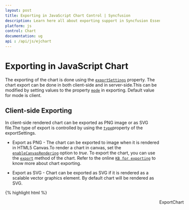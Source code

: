 ```yaml
---
layout: post
title: Exporting in JavaScript Chart Control | Syncfusion
description: Learn here all about exporting support in Syncfusion Essential JavaScript Chart Control, its elements, and more.
platform: js
control: Chart
documentation: ug
api : /api/js/ejchart
---
```


# Exporting in JavaScript Chart

The exporting of the chart is done using the [`exportSettings`](../api/js/ejchart#members:exportsettings) property. The chart  export can be done in both client-side and in server-side.This can be modified by setting values to the property [`mode`](../api/js/ejchart#members:exportsettings-mode) in exporting. Default value for mode is client. 

## Client-side Exporting

In client-side rendered chart can be exported as PNG image or as SVG file.The type of export is controlled by using the [`type`](../api/js/ejchart#members:exportsettings-type)property of the exportSettings.

* Export as PNG - The chart can be exported to image when it is rendered in HTML5 Canvas.To render a chart in canvas, set the [`enableCanvasRendering`](../api/js/ejchart#members:enablecanvasrendering) option to *true*. To export the chart, you can use the [`export`](../api/js/ejchart#methods:export) method of the chart. Refer to the online [`KB for exporting`](https://www.syncfusion.com/kb/5045) to know more about chart exporting. 

* Export as SVG - Chart can be exported as SVG if it is rendered as a scalable vector graphics element. By default chart will be rendered as SVG. 

{% highlight html %}
<body>
    <!--Chart download link-->
    <a id="download" style="cursor: pointer; position: absolute;right: 150px;">ExportChart</a>
    <div id="container"></div>
    <script>
        $("#container").ejChart({

            // ...
            //Enable Canvas mode to export chart as image
            enableCanvasRendering: true,

            //Setting up required exporting options
            exportSettings: { type: "png", mode: "client", fileName: "ChartSnapshot" }
        });

        function download() {
            var canvas = $("#container").ejChart("export");
            this.href = canvas;
        }
        if (document.getElementById('download').addEventListener)
            document.getElementById('download').addEventListener('click', download, false);
        else
            document.getElementById('download').attachEvent('onclick', download, false);
    </script>
</body>


{% endhighlight %}

[Click](https://ej2.syncfusion.com/home/#!/bootstrap/chart/exportandprint) here to view the Export chart online demo sample.

## Server-side Exporting

Server-side operation can be done by using the server-side frameworks such as WebApi, WCF service to achieve exporting.

### Server side implementation

* To convert the chart data from client to server-side, refer to the following steps.
* Create an MVC application and add a controller.
* Add Syncfusion.EJ, Syncfusion.EJ.MVC and Syncfusion.EJ.Export as references to the application.
* Parse the data from client in MVC controller and export the chart to client.
* Host the MVC application in your server and get the link for exporting action method. The [`action`](../api/js/ejchart#members:exportsettings-action) property is used for specifying the hosted link. Example: http://js.syncfusion.com/ExportingServices/api/JSChartExport/ExcelExport.
* To pass client data to server-side, you need to call the export method and pass export type (either image or excel) and server-side URL as an argument. The third argument of the export method is a Boolean property that specifies whether only the current chart should be exported or all charts in page should be exported.

{% highlight html %}
<body>
    <!--Export Chart-->
    <a id="download" style="cursor: pointer; position:absolute;">
        <button onclick="download()" value="Export">Export</button>
    </a>
    <div id="container"></div>

    <script>
        //Render Chart
        $("#container").ejChart(
         {
             enableCanvasRendering: true,
             exportSettings: { type: "jpg", action: "http://js.syncfusion.com/ExportingServices/api/JSChartExport/Export" },
         });

        //Export chart to excel
        function download() {
            $("#container").ejChart("export");
        }

    </script>
</body>

{% endhighlight %}

At the server side, chart can be exported as JPG, PNG, SVG, PDF, word document and as excel documents. For this the following code have to place in the controller.

{% highlight csharp %}

public void ExportChart(string Data, string ChartModel)
        {
            // declaration
            ChartProperties obj = ConvertChartObject(ChartModel);
            string type = obj.ExportSettings.Type.ToString().ToLower();
            string fileName = obj.ExportSettings.FileName;
            string orientation = obj.ExportSettings.Orientation.ToString();

            if (type == "svg")      // for svg export
            {
                StringWriter oStringWriter = new StringWriter();
                string data = HttpUtility.HtmlDecode(Data);
                data = HttpUtility.UrlDecode(Data);
                data = System.Uri.UnescapeDataString(Data);
                oStringWriter.WriteLine(System.Uri.UnescapeDataString(Data));
                Response.ContentType = "text/plain";
                Response.AddHeader("Content-Disposition", String.Format("attachment;filename={0}", (obj.ExportSettings.FileName + ".svg")));
                Response.Clear();
                using (StreamWriter writer = new StreamWriter(Response.OutputStream))
                {
                    data = oStringWriter.ToString();
                    writer.Write(oStringWriter.ToString());
                }
                Response.End();
            }

            else if (type == "xlsx")       // to export chart as excel
            {
                List<ExportChartData> chartData = new List<ExportChartData>();
                chartData.Add(new ExportChartData("John", 10));
                chartData.Add(new ExportChartData("Jake", 12));
                chartData.Add(new ExportChartData("Peter", 18));
                chartData.Add(new ExportChartData("James", 11));
                chartData.Add(new ExportChartData("Mary", 9.7));

                ExcelExport exp = new ExcelExport();
                exp.Export(obj, (IEnumerable)chartData, fileName + ".xlsx", ExcelVersion.Excel2010, null, null);
            }

            else
            {
                Data = Data.Remove(0, Data.IndexOf(',') + 1);
                MemoryStream stream = new MemoryStream(Convert.FromBase64String(Data));

                if (type == "docx")        // to export as word document
                {
                    WordDocument document = new WordDocument();
                    IWSection section = document.AddSection();
                    IWParagraph paragraph = section.AddParagraph();
                    if (obj.ExportSettings.Orientation.ToString() == "Landscape")
                        section.PageSetup.Orientation = PageOrientation.Landscape;
                    else
                        section.PageSetup.Orientation = PageOrientation.Portrait;
                    paragraph.AppendPicture(Image.FromStream(stream));
                    document.Save(fileName + ".doc", Syncfusion.DocIO.FormatType.Doc, HttpContext.ApplicationInstance.Response, Syncfusion.DocIO.HttpContentDisposition.Attachment);
                }
                else if (type == "pdf")      // to export as PDF
                {
                    PdfDocument pdfDoc = new PdfDocument();
                    pdfDoc.Pages.Add();
                    if (obj.ExportSettings.Orientation.ToString() == "Landscape")
                        pdfDoc.Pages[0].Section.PageSettings.Orientation = PdfPageOrientation.Landscape;
                    else
                        pdfDoc.Pages[0].Section.PageSettings.Orientation = PdfPageOrientation.Portrait;
                    pdfDoc.Pages[0].Graphics.DrawImage(PdfImage.FromStream(stream), new PointF(10, 30));
                    pdfDoc.Save(obj.ExportSettings.FileName + ".pdf", HttpContext.ApplicationInstance.Response, HttpReadType.Save);
                    pdfDoc.Close();
                }
                else                        // to export as image
                {
                    stream.WriteTo(Response.OutputStream);
                    Response.ContentType = "application/octet-stream";
                    Response.AddHeader("Content-Disposition", String.Format("attachment;filename={0}", fileName + "." + type));
                    Response.Flush();
                    stream.Close();
                    stream.Dispose();
                }
            }
        }
      
        private ChartProperties ConvertChartObject(string ChartModel)
        {
            JavaScriptSerializer serializer = new JavaScriptSerializer();
            IEnumerable div = (IEnumerable)serializer.Deserialize(ChartModel, typeof(IEnumerable));
            ChartProperties chartProp = new ChartProperties();
            foreach (KeyValuePair<string, object> d in div)
            {
                var property = chartProp.GetType().GetProperty(d.Key, BindingFlags.Instance | BindingFlags.Public | BindingFlags.IgnoreCase);
                if (property != null)
                {
                    Type type = property.PropertyType;
                    string serialize = serializer.Serialize(d.Value);
                    object value = serializer.Deserialize(serialize, type);
                   property.SetValue(chartProp, value, null);
                }
            }
            return chartProp;
        }


{% endhighlight %}

### Excel Exporting

Excel exporting is a server-side operation. In addition have to refer Syncfusion.XlsIO assembly to export as excel.

![JavaScript Chart Multiple chart excel exporting](Exporting_images/Exporting_img1.png)

#### Multiple chart excel exporting

EjChart supports exporting more than one charts in a page, with the third argument for the export method.

N> Refer the MultipleExportType.AppendToSheet, MultipleExportType.NewSheet.

{% highlight javascript %}
    //Render Chart1
       $("#container1").ejChart();

       //Render Chart2
        $("#container2").ejChart();

       //Export multiple chart to excel
        function downloadExcel() {
            var chart = $("#container1").ejChart("instance");
            chart.export('Excel',
                      'http://js.syncfusion.com/ExportingServices/api/JSChartExport/ExcelExport', true);
        }

{% endhighlight %}

Export multiple chart to excel at server-side

{% highlight csharp %}

    public class JSChartExportController : ApiController
        {

            [System.Web.Http.ActionName("ExcelExport")]
            [AcceptVerbs("POST")]
            public void ExcelExport()
            {
                string chartModel = HttpContext.Current.Request.Params["ChartModel"];
                IWorkbook book = null;

                foreach (string chartProperty in ChartModel)
                {
                    if (chartProperty != null)
                    {
                        ExcelExport exp = new ExcelExport();

                        ChartProperties obj = ConvertChartObject(chartProperty);

                        if (initial)
                        {
                            book = exp.Export((obj as ChartProperties), (IEnumerable)data, "Export1.xlsx",
                                                ExcelVersion.Excel2010, true, null, null);
                            initial = false;
                        }
                        else
                        {
                            exp.Export((obj as ChartProperties), (IEnumerable)data, "Export.xlsx",
                           ExcelVersion.Excel2010, false, book, MultipleExportType.NewSheet, null, null);
                        }
                    }
                }
            }
        }

{% endhighlight %}

![JavaScript Chart Naming the exported file](Exporting_images/Exporting_img2.png)

## Naming the exported file

ejChart provides options to customize the name of the file to be exported. This can be done by setting the name of the file to the property [`fileName`](../api/js/ejchart#members:exportsettings-filename) in exporting.

## Rotating the chart

We can also rotate the chart and can export it. Possible angles of rotation are 0, 90, -90 and 180 degree. This can be achieved by setting values to the [`angle`](../api/js/ejchart#members:exportsettings-angle) property in exporting.

{% highlight javascript %}

        //Exporting the chart after rotating
        $("#container").ejChart(
         {
             exportSettings: { angle: 180, action: "http://js.syncfusion.com/ExportingServices/api/JSChartExport/Export" },
         });

{% endhighlight %}

![JavaScript Chart Setting orientation for the document](Exporting_images/Exporting_img3.png)

## Setting orientation for the document

This is applicable for PDF, excel and word documents. By setting values to the [`orientation`](../api/js/ejchart#members:exportsettings-orientation) property in exporting, we can change the orientation of those documents. By default it will export with portrait orientation.

### Multiple Chart Export

Multiple charts can be exported  by setting the [`multipleExport`](../api/js/ejchart#members:exportsettings-multipleexport) property as true.

{% highlight javascript %}

//Multiple chart export 
        $("#container").ejChart(
         {
                exportSettings: { multipleExport : true }
         });

{% endhighlight %}
